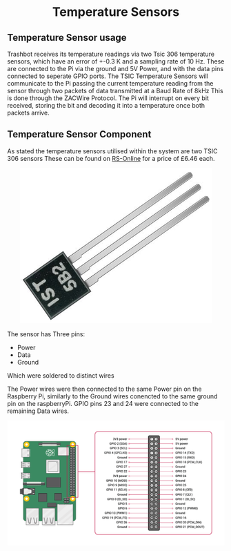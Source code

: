 <h1 align="center"> Temperature Sensors </h1>

## Temperature Sensor usage

Trashbot receives its temperature readings via two Tsic 306 temperature sensors, which have an error of +-0.3 K and a sampling rate of 10 Hz.
These are connected to the Pi via the ground and 5V Power, and with the data pins connected to seperate GPIO ports.
The TSIC Temperature Sensors will communicate to the Pi passing the current temperature reading from the sensor through two packets of data transmitted at a Baud Rate of 8kHz
This is done through the ZACWire Protocol.
The Pi will interrupt on every bit received, storing the bit and decoding it into a temperature once both packets arrive.


## Temperature Sensor Component

As stated the temperature sensors utilised within the system are two TSIC 306 sensors
These can be found on <a href="https://uk.rs-online.com/web/p/temperature-humidity-sensor-ics/1218022/">RS-Online</a> for a price of £6.46 each.


<p align="center">
<img src="../images/Tsic306.jpg" alt="Tsic 306 sensor">
</p>

The sensor has Three pins:
- Power
- Data
- Ground

Which were soldered to distinct wires

The Power wires were then connected to the same Power pin on the Raspberry Pi, similarly to the Ground wires conencted to the same ground pin on the raspberryPi.
GPIO pins 23 and 24 were connected to the remaining Data wires.

<p align="center">
<img src="../images/GPIO-Pinout-Diagram-2.png" alt="Raspberry Pi 3 Pinouts">
</p>
